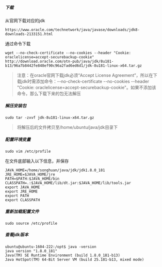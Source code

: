 ##### 下载
从官网下载对应的jdk
```
https://www.oracle.com/technetwork/java/javase/downloads/jdk8-downloads-2133151.html
```
通过命令下载
```
wget --no-check-certificate --no-cookies --header "Cookie: oraclelicense=accept-securebackup-cookie" http://download.oracle.com/otn-pub/java/jdk/8u181-b13/96a7b8442fe848ef90c96a2fad6ed6d1/jdk-8u181-linux-x64.tar.gz
```
> 注意：在oracle官网下载jdk必须“Accept License Agreement”，所以在下载jdk时需添加命令：--no-check-certificate --no-cookies --header "Cookie: oraclelicense=accept-securebackup-cookie"。如果不添加该命令，那么下载下来的包无法解压

##### 解压安装包
```shell
sudo tar -zxvf jdk-8u181-linux-x64.tar.gz
```
> 将解压后的文件拷贝至/home/ubuntu/java/jdk目录下

##### 配置环境变量
```shell
sudo vim /etc/profile
```
在文件底部输入以下信息，并保存
```shell
JAVA_HOME=/home/songhuan/java/jdk/jdk1.8.0_181
JRE_HOME=$JAVA_HOME/jre
PATH=$PATH:$JAVA_HOME/bin
CLASSPATH=.:$JAVA_HOME/lib/dt.jar:$JAVA_HOME/lib/tools.jar
export JAVA_HOME
export JRE_HOME
export PATH
export CLASSPATH
```
##### 重新加载配置文件
```shell
sudo source /etc/profile
```
##### 查看jdk版本
```shell
ubuntu@ubuntu-1604-222:/opt$ java -version
java version "1.8.0_181"
Java(TM) SE Runtime Environment (build 1.8.0_181-b13)
Java HotSpot(TM) 64-Bit Server VM (build 25.181-b13, mixed mode)
```
